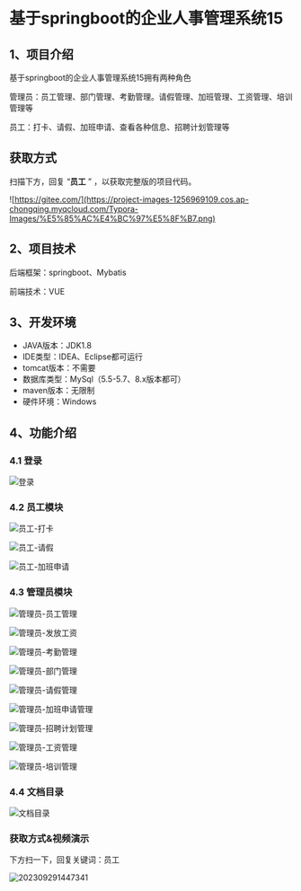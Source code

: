 # 基于springboot的企业人事管理系统15



## 1、项目介绍

基于springboot的企业人事管理系统15拥有两种角色

管理员：员工管理、部门管理、考勤管理。请假管理、加班管理、工资管理、培训管理等

员工：打卡、请假、加班申请、查看各种信息、招聘计划管理等
## 获取方式

扫描下方，回复 “**员工** ” ，以获取完整版的项目代码。

![https://gitee.com/](https://project-images-1256969109.cos.ap-chongqing.myqcloud.com/Typora-Images/%E5%85%AC%E4%BC%97%E5%8F%B7.png)

## 2、项目技术

后端框架：springboot、Mybatis

前端技术：VUE

## 3、开发环境

- JAVA版本：JDK1.8
- IDE类型：IDEA、Eclipse都可运行
- tomcat版本：不需要
- 数据库类型：MySql（5.5-5.7、8.x版本都可） 
- maven版本：无限制
- 硬件环境：Windows


## 4、功能介绍

### 4.1 登录

![登录](https://s2.loli.net/2023/10/12/6DSEY5r9Wmfkbc1.jpg)

### 4.2 员工模块

![员工-打卡](https://s2.loli.net/2023/10/12/dwGBtzi2msfR5Up.png)

![员工-请假](https://s2.loli.net/2023/10/12/HSNKRzVF9JruyGC.png)

![员工-加班申请](https://s2.loli.net/2023/10/12/nAjx658KisPHBmD.jpg)

### 4.3 管理员模块

![管理员-员工管理](https://s2.loli.net/2023/10/12/bYsIzQDESPCvucB.jpg)

![管理员-发放工资](https://s2.loli.net/2023/10/12/a7TJME5YRdh9ZiV.jpg)

![管理员-考勤管理](https://s2.loli.net/2023/10/12/npc3HJwjvoI5VDS.jpg)

![管理员-部门管理](https://s2.loli.net/2023/10/12/Gc3odfjsn7N8wV6.jpg)

![管理员-请假管理](https://s2.loli.net/2023/10/12/dtMbq59BCgzTcGf.jpg)

![管理员-加班申请管理](https://s2.loli.net/2023/10/12/Cm2eRAJ5ESfQvdx.jpg)

![管理员-招聘计划管理](https://s2.loli.net/2023/10/12/9OvKQFnRTBI1LUy.jpg)

![管理员-工资管理](https://s2.loli.net/2023/10/12/iAjGEYTLwbxaQpr.jpg)

![管理员-培训管理](https://s2.loli.net/2023/10/12/yw4Gru8YLZOAHa9.jpg)

### 4.4 文档目录

![文档目录](https://s2.loli.net/2023/10/12/9P5n8XLAScgzGYs.jpg)

### 获取方式&视频演示

下方扫一下，回复关键词：员工

![202309291447341](https://s2.loli.net/2023/10/06/lxLMirNn2tyaIob.png)





